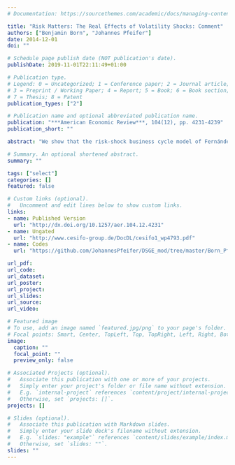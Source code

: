 ```yaml
---
# Documentation: https://sourcethemes.com/academic/docs/managing-content/

title: "Risk Matters: The Real Effects of Volatility Shocks: Comment"
authors: ["Benjamin Born", "Johannes Pfeifer"]
date: 2014-12-01
doi: ""

# Schedule page publish date (NOT publication's date).
publishDate: 2019-11-01T22:11:49+01:00

# Publication type.
# Legend: 0 = Uncategorized; 1 = Conference paper; 2 = Journal article;
# 3 = Preprint / Working Paper; 4 = Report; 5 = Book; 6 = Book section;
# 7 = Thesis; 8 = Patent
publication_types: ["2"]

# Publication name and optional abbreviated publication name.
publication: "***American Economic Review***, 104(12), pp. 4231-4239"
publication_short: ""

abstract: "We show that the risk-shock business cycle model of Fernández-Villaverde et al. (2011) must be recalibrated because it underpredicts the targeted business cycle moments by a factor of three once a time aggregation error is corrected. Recalibrating the corrected model for the benchmark case of Argentina, the peak response and the contribution of interest rate risk shocks to business cycle volatility increase. However, the recalibrated model does worse in capturing the business cycle properties of net exports once an additional error in the computation of net exports is corrected."

# Summary. An optional shortened abstract.
summary: ""

tags: ["select"]
categories: []
featured: false

# Custom links (optional).
#   Uncomment and edit lines below to show custom links.
links:
- name: Published Version
  url: "http://dx.doi.org/10.1257/aer.104.12.4231"
- name: Ungated
  url: "http://www.cesifo-group.de/DocDL/cesifo1_wp4793.pdf"
- name: Codes
  url: "https://github.com/JohannesPfeifer/DSGE_mod/tree/master/Born_Pfeifer_2014"

url_pdf:
url_code:
url_dataset:
url_poster:
url_project:
url_slides:
url_source:
url_video:

# Featured image
# To use, add an image named `featured.jpg/png` to your page's folder.
# Focal points: Smart, Center, TopLeft, Top, TopRight, Left, Right, BottomLeft, Bottom, BottomRight.
image:
  caption: ""
  focal_point: ""
  preview_only: false

# Associated Projects (optional).
#   Associate this publication with one or more of your projects.
#   Simply enter your project's folder or file name without extension.
#   E.g. `internal-project` references `content/project/internal-project/index.md`.
#   Otherwise, set `projects: []`.
projects: []

# Slides (optional).
#   Associate this publication with Markdown slides.
#   Simply enter your slide deck's filename without extension.
#   E.g. `slides: "example"` references `content/slides/example/index.md`.
#   Otherwise, set `slides: ""`.
slides: ""
---
```


